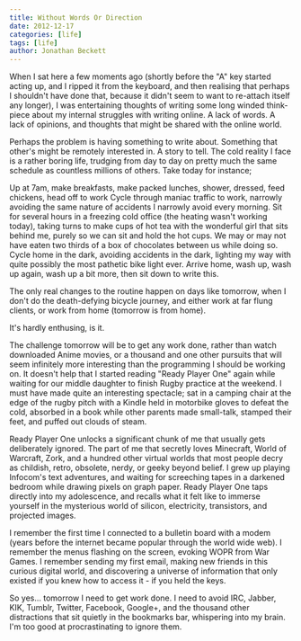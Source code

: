 ```yaml
---
title: Without Words Or Direction
date: 2012-12-17
categories: [life]
tags: [life]
author: Jonathan Beckett
---
```


When I sat here a few moments ago (shortly before the "A" key started acting up, and I ripped it from the keyboard, and then realising that perhaps I shouldn't have done that, because it didn't seem to want to re-attach itself any longer), I was entertaining thoughts of writing some long winded think-piece about my internal struggles with writing online. A lack of words. A lack of opinions, and thoughts that might be shared with the online world.

Perhaps the problem is having something to write about. Something that other's might be remotely interested in. A story to tell. The cold reality I face is a rather boring life, trudging from day to day on pretty much the same schedule as countless millions of others. Take today for instance;

Up at 7am, make breakfasts, make packed lunches, shower, dressed, feed chickens, head off to work Cycle through maniac traffic to work, narrowly avoiding the same nature of accidents I narrowly avoid every morning. Sit for several hours in a freezing cold office (the heating wasn't working today), taking turns to make cups of hot tea with the wonderful girl that sits behind me, purely so we can sit and hold the hot cups. We may or may not have eaten two thirds of a box of chocolates between us while doing so. Cycle home in the dark, avoiding accidents in the dark, lighting my way with quite possibly the most pathetic bike light ever. Arrive home, wash up, wash up again, wash up a bit more, then sit down to write this.

The only real changes to the routine happen on days like tomorrow, when I don't do the death-defying bicycle journey, and either work at far flung clients, or work from home (tomorrow is from home).

It's hardly enthusing, is it.

The challenge tomorrow will be to get any work done, rather than watch downloaded Anime movies, or a thousand and one other pursuits that will seem infinitely more interesting than the programming I should be working on. It doesn't help that I started reading "Ready Player One" again while waiting for our middle daughter to finish Rugby practice at the weekend. I must have made quite an interesting spectacle; sat in a camping chair at the edge of the rugby pitch with a Kindle held in motorbike gloves to defeat the cold, absorbed in a book while other parents made small-talk, stamped their feet, and puffed out clouds of steam.

Ready Player One unlocks a significant chunk of me that usually gets deliberately ignored. The part of me that secretly loves Minecraft, World of Warcraft, Zork, and a hundred other virtual worlds that most people decry as childish, retro, obsolete, nerdy, or geeky beyond belief. I grew up playing Infocom's text adventures, and waiting for screeching tapes in a darkened bedroom while drawing pixels on graph paper. Ready Player One taps directly into my adolescence, and recalls what it felt like to immerse yourself in the mysterious world of silicon, electricity, transistors, and projected images.

I remember the first time I connected to a bulletin board with a modem (years before the internet became popular through the world wide web). I remember the menus flashing on the screen, evoking WOPR from War Games. I remember sending my first email, making new friends in this curious digital world, and discovering a universe of information that only existed if you knew how to access it - if you held the keys.

So yes... tomorrow I need to get work done. I need to avoid IRC, Jabber, KIK, Tumblr, Twitter, Facebook, Google+, and the thousand other distractions that sit quietly in the bookmarks bar, whispering into my brain. I'm too good at procrastinating to ignore them.